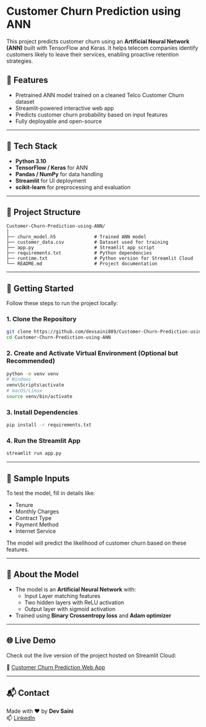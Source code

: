 # Customer Churn Prediction using ANN

This project predicts customer churn using an **Artificial Neural Network (ANN)** built with TensorFlow and Keras. It helps telecom companies identify customers likely to leave their services, enabling proactive retention strategies.

## 📌 Features

- Pretrained ANN model trained on a cleaned Telco Customer Churn dataset
- Streamlit-powered interactive web app
- Predicts customer churn probability based on input features
- Fully deployable and open-source

---

## 🧠 Tech Stack

- **Python 3.10**
- **TensorFlow / Keras** for ANN
- **Pandas / NumPy** for data handling
- **Streamlit** for UI deployment
- **scikit-learn** for preprocessing and evaluation

---

## 📂 Project Structure

```
Customer-Churn-Prediction-using-ANN/
│
├── churn_model.h5              # Trained ANN model
├── customer_data.csv           # Dataset used for training
├── app.py                      # Streamlit app script
├── requirements.txt            # Python dependencies
├── runtime.txt                 # Python version for Streamlit Cloud
└── README.md                   # Project documentation
```

---

## 🚀 Getting Started

Follow these steps to run the project locally:

### 1. Clone the Repository

```bash
git clone https://github.com/devsaini889/Customer-Churn-Prediction-using-ANN.git
cd Customer-Churn-Prediction-using-ANN
```

### 2. Create and Activate Virtual Environment (Optional but Recommended)

```bash
python -m venv venv
# Windows
venv\Scripts\activate
# macOS/Linux
source venv/bin/activate
```

### 3. Install Dependencies

```bash
pip install -r requirements.txt
```

### 4. Run the Streamlit App

```bash
streamlit run app.py
```

---

## 🧪 Sample Inputs

To test the model, fill in details like:

- Tenure
- Monthly Charges
- Contract Type
- Payment Method
- Internet Service

The model will predict the likelihood of customer churn based on these features.

---

## 🧠 About the Model

- The model is an **Artificial Neural Network** with:
  - Input Layer matching features
  - Two hidden layers with ReLU activation
  - Output layer with sigmoid activation
- Trained using **Binary Crossentropy loss** and **Adam optimizer**

---

## 🌐 Live Demo

Check out the live version of the project hosted on Streamlit Cloud:

🔗 [Customer Churn Prediction Web App](https://customer-churn-prediction-using-ann-lr8ur23wuhg4hdce9qjwbq.streamlit.app/)

---



## 📬 Contact

Made with ❤️ by **Dev Saini**  
📫 [LinkedIn](www.linkedin.com/in/ds0752607)
